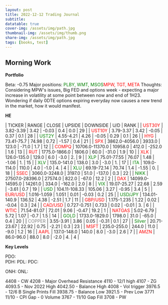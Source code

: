```yaml
---
layout: post
title: 2022-12-12 Trading Journal 
subtitle: 
datatable: true
cover-img: /assets/img/path.jpg
thumbnail-img: /assets/img/thumb.png
share-img: /assets/img/path.jpg
tags: [books, test]
---
```



## Morning Work

**Portfolio**

Beta: -0.75
Major positions:  <span style="color:green">PLBY, WMT, MSOS</span><span style="color:red">MPW, TGT, META</span>
Thoughts:  Considering MPW's issues, Big FED and options week - expecting a major increase in volatility at some point between now and end of 1H23.  Wondering if daily 0DTE options expiring everyday now causes a new trend in the market, how it would manifest.

**HE**


<div class="datatable-begin"></div>

| TICKER | RANGE | CLOSE | UPSIDE | DOWNSIDE | U/D | RANK |
| <span style="color:red">UST30Y</span>	| 3.82-3.39 | 3.42 | -0.03 | 0.4 | 0.0 | 29 |
| <span style="color:red">UST10Y</span>	| 3.79-3.37 | 3.42 | -0.05 | 0.37 | 0.1 | 28 |
| <span style="color:green">UST2Y</span>	| 4.55-4.21 | 4.26 | -0.05 | 0.29 | 0.1 | 26 |
| <span style="color:red">HYG</span>	| 73.41-75.7 | 74.98 | 0.72 | -1.57 | 0.4 | 21 |
| <span style="color:red">SPX</span>	| 3862.0-4056.0 | 3933.0 | 123.0 | -71.0 | 1.7 | 12 |
| <span style="color:red">COMPQ</span>	| 10706.0-11370.0 | 10958.0 | 412.0 | -252.0 | 1.6 | 13 |
| <span style="color:red">RUT</span>	| 1775.0-1866.0 | 1806.0 | 60.0 | -31.0 | 1.9 | 10 |
| <span style="color:red">XLK</span>	| 126.0-135.0 | 129.0 | 6.0 | -3.0 | 2. | 9 |
| <span style="color:green">XLP</span>	| 75.01-77.55 | 76.07 | 1.48 | -1.06 | 1. | 15 |
| <span style="color:green">XLV</span>	| 135.0-141.0 | 138.0 | 3.0 | -3.0 | 1. | 17 |
| <span style="color:green">ITA</span>	| 109.0-114.0 | 110.0 | 4.0 | -1.0 | 4. | 4 |
| <span style="color:green">XLU</span>	| 69.19-72.14 | 70.74 | 1.4 | -1.55 | 0. | 18 |
| <span style="color:red">SSEC</span>	| 3060.0-3248.0 | 3197.0 | 51.0 | -137.0 | 0.3 | 22 |
| <span style="color:green">NIKK</span>	| 27507.0-28396.0 | 27574.0 | 822.0 | -67.0 | 12.2 | 2 |
| <span style="color:red">DAX</span>	| 14099.0-14595.0 | 14261.0 | 334.0 | -162.0 | 2.0 | 8 |
| <span style="color:green">VIX</span>	| 19.07-25.27 | 22.68 | 2.59 | -3.61 | 0.7 | 19 |
| <span style="color:green">USD</span>	| 104.11-108.33 | 105.06 | 3.27 | -0.95 | 3.4 | 5 |
| <span style="color:red">EUR/USD</span>	| 1.016-1.059 | 1.051 | 0.01 | -0.03 | 0.2 | 25 |
| <span style="color:green">USD/JPY</span>	| 134.01-140.9 | 136.52 | 4.38 | -2.51 | 1.7 | 11 |
| <span style="color:red">GBP/USD</span>	| 1.175-1.235 | 1.22 | 0.02 | -0.04 | 0.3 | 24 |
| <span style="color:red">CAD/USD</span>	| 0.727-0.751 | 0.733 | 0.02 | -0.01 | 3. | 6 |
| <span style="color:red">WTIC</span>	| 71.54-81.07 | 72.01 | 9.06 | -0.47 | 19.2 | 1 |
| <span style="color:red">NATGAS</span>	| 5.02-6.79 | 5.72 | 1.07 | -0.7 | 1.5 | 14 |
| <span style="color:green">GOLD</span>	| 1733.0-1829.0 | 1798.0 | 31.0 | -65.0 | 0.4 | 20 |
| <span style="color:grey">COPPER</span>	| 3.55-3.91 | 3.86 | 0.05 | -0.31 | 0.1 | 27 |
| <span style="color:green">Silver</span>	| 20.71-23.67 | 22.92 | 0.75 | -2.21 | 0.3 | 23 |
| <span style="color:red">MSFT</span>	| 235.0-255.0 | 244.0 | 11.0 | -9.0 | 1.2 | 16 |
| <span style="color:red">AAPL</span>	| 137.0-148.0 | 140.0 | 8.0 | -3.0 | 2.6 | 7 |
| <span style="color:red">AMZN</span>	| 86.0-96.0 | 88.0 | 8.0 | -2.0 | 4. | 4 |


<div class="datatable-end"></div>

**Key Levels**

PDO:  
PDH:
PDL:
PDC:

ONH:
ONL:

4408 - CW
4208 - Major Overhead Resistance
4110 - 12/1 high
4107 - ZG
4093.5 - Nov 2022 High
4042.50 - Balance High
4008 - Vol trigger
3976.5 - 12/6 B Single Prints Fill
3938.75 - Balance Low
3921.5 - Prev Low
3771 11/10 - CPI Gap - 0 Volume
3767 - 11/10 Gap Fill
3708 - PW


